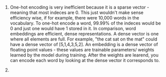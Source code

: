 1. One-hot encoding is very inefficient because it is a sparse vector - meaning that most indeces are 0. This just wouldn't make sense efficiency wise, if for example, there were 10,000 words in the vocabulary. To one-hot encode a word, 99.99% of the indeces would be 0 and just one would have 1 stored in it. In comparison, word embeddings are efficient, dense representations. A dense vector is one where all elements are full. For example, "the cat sat on the mat" could have a dense vector of [5,1,4,3,5,2]. An embedding is a dense vector of floating point values - these values are trainable parameters/ weights learned by the model during training. After the weights are learend, you can encode each word by looking at the dense vector it corresponds to. 

2. 
